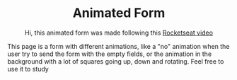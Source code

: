 <h1 align="center">Animated Form</h1>

<p align="center">Hi, this animated form was made following this <a href="https://www.youtube.com/watch?v=GykTLqODQuU">Rocketseat video</a></p>

<p>This page is a form with different animations, like a "no" animation when the user try to send the form with the empty fields, or the animation in the background with a lot of squares going up, down and rotating. Feel free to use it to study</p>
